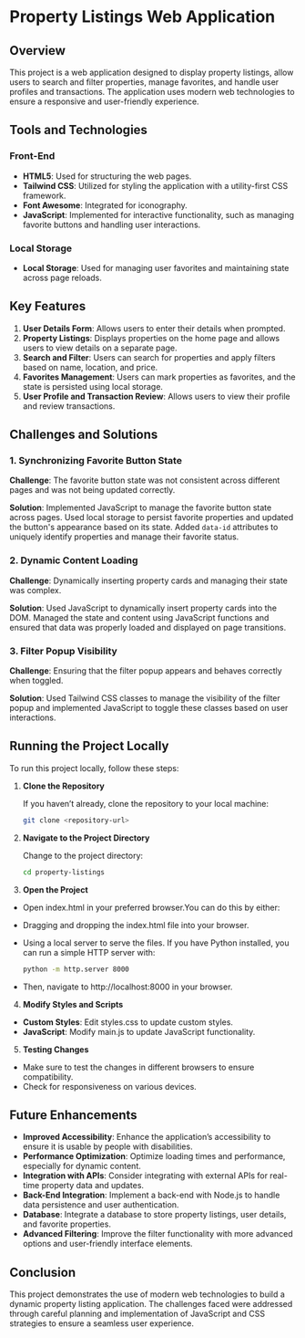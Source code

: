# Property Listings Web Application

## Overview

This project is a web application designed to display property listings, allow users to search and filter properties, manage favorites, and handle user profiles and transactions. The application uses modern web technologies to ensure a responsive and user-friendly experience.

## Tools and Technologies

### Front-End
- **HTML5**: Used for structuring the web pages.
- **Tailwind CSS**: Utilized for styling the application with a utility-first CSS framework.
- **Font Awesome**: Integrated for iconography.
- **JavaScript**: Implemented for interactive functionality, such as managing favorite buttons and handling user interactions.

### Local Storage
- **Local Storage**: Used for managing user favorites and maintaining state across page reloads.

## Key Features

1. **User Details Form**: Allows users to enter their details when prompted.
2. **Property Listings**: Displays properties on the home page and allows users to view details on a separate page.
3. **Search and Filter**: Users can search for properties and apply filters based on name, location, and price.
4. **Favorites Management**: Users can mark properties as favorites, and the state is persisted using local storage.
5. **User Profile and Transaction Review**: Allows users to view their profile and review transactions.

## Challenges and Solutions

### 1. Synchronizing Favorite Button State
**Challenge**: The favorite button state was not consistent across different pages and was not being updated correctly.

**Solution**: Implemented JavaScript to manage the favorite button state across pages. Used local storage to persist favorite properties and updated the button's appearance based on its state. Added `data-id` attributes to uniquely identify properties and manage their favorite status.

### 2. Dynamic Content Loading
**Challenge**: Dynamically inserting property cards and managing their state was complex.

**Solution**: Used JavaScript to dynamically insert property cards into the DOM. Managed the state and content using JavaScript functions and ensured that data was properly loaded and displayed on page transitions.

### 3. Filter Popup Visibility
**Challenge**: Ensuring that the filter popup appears and behaves correctly when toggled.

**Solution**: Used Tailwind CSS classes to manage the visibility of the filter popup and implemented JavaScript to toggle these classes based on user interactions.


## Running the Project Locally

To run this project locally, follow these steps:

1. **Clone the Repository**

   If you haven’t already, clone the repository to your local machine:

   ```bash
   git clone <repository-url>

2. **Navigate to the Project Directory**

   Change to the project directory:

   ```bash
   cd property-listings

3. **Open the Project**

- Open index.html in your preferred browser.You can do this by either:

- Dragging and dropping the index.html file into your browser.

- Using a local server to serve the files. If you have Python installed, you can run a simple HTTP server with:

    ```bash
    python -m http.server 8000
- Then, navigate to http://localhost:8000 in your browser.

4. **Modify Styles and Scripts**

- **Custom Styles**: Edit styles.css to update custom styles.
- **JavaScript**: Modify main.js to update JavaScript functionality.

5. **Testing Changes**

- Make sure to test the changes in different browsers to ensure compatibility.
- Check for responsiveness on various devices.

## Future Enhancements
- **Improved Accessibility**: Enhance the application’s accessibility to ensure it is usable by people with disabilities.
- **Performance Optimization**: Optimize loading times and performance, especially for dynamic content.
- **Integration with APIs**: Consider integrating with external APIs for real-time property data and updates.
- **Back-End Integration**: Implement a back-end with Node.js to handle data persistence and user authentication.
- **Database**: Integrate a database to store property listings, user details, and favorite properties.
- **Advanced Filtering**: Improve the filter functionality with more advanced options and user-friendly interface elements.

## Conclusion

This project demonstrates the use of modern web technologies to build a dynamic property listing application. The challenges faced were addressed through careful planning and implementation of JavaScript and CSS strategies to ensure a seamless user experience.
